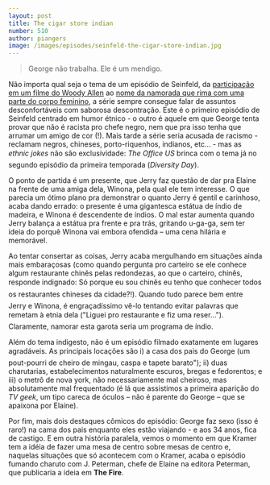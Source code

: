 ```yaml
---
layout: post
title: The cigar store indian
number: 510
author: piangers
image: /images/episodes/seinfeld-the-cigar-store-indian.jpg
---
```


> George não trabalha. Ele é um mendigo.

Não importa qual seja o tema de um episódio de Seinfeld, da <a href="http://movimentoseinfeld.com.br/the-alternate-side.html" title="The alternate side">participação em um filme do Woody Allen</a> ao <a href="http://movimentoseinfeld.com.br/the-junior-mint.html" title="The junior mint">nome da namorada que rima com uma parte do corpo feminino</a>, a série sempre consegue falar de assuntos desconfortáveis com saborosa descontração. Este é o primeiro episódio de Seinfeld centrado em humor étnico - o outro é aquele em que George tenta provar que não é racista pro chefe negro, nem que pra isso tenha que arrumar um amigo de cor (!). Mais tarde a série seria acusada de racismo - reclamam negros, chineses, porto-riquenhos, indianos, etc... - mas as *ethnic jokes* não são exclusividade: *The Office US* brinca com o tema já no segundo episódio da primeira temporada (*Diversity Day*).

O ponto de partida é um presente, que Jerry faz questão de dar pra Elaine na frente de uma amiga dela, Winona, pela qual ele tem interesse. O que parecia um ótimo plano pra demonstrar o quanto Jerry é gentil e carinhoso, acaba dando errado: o presente é uma gigantesca estátua de índio de madeira, e Winona é descendente de índios. O mal estar aumenta quando Jerry balança a estátua pra frente e pra trás, gritando u-ga-ga, sem ter ideia do porquê Winona vai embora ofendida – uma cena hilária e memorável.

Ao tentar consertar as coisas, Jerry acaba mergulhando em situações ainda mais embaraçosas (como quando pergunta pro carteiro se ele conhece algum restaurante chinês pelas redondezas, ao que o carteiro, chinês, responde indignado: Só porque eu sou chinês eu tenho que conhecer todos os restaurantes chineses da cidade?!). Quando tudo parece bem entre Jerry e Winona, é engraçadíssimo vê-lo tentando evitar palavras que remetam à etnia dela ("Liguei pro restaurante e fiz uma reser..."). Claramente, namorar esta garota seria um programa de índio.

Além do tema indigesto, não é um episódio filmado exatamente em lugares agradáveis. As principais locações são i) a casa dos pais do George (um pout-pourri de cheiro de mingau, caspa e tapete barato"); ii) duas charutarias, estabelecimentos naturalmente escuros, bregas e fedorentos; e iii) o metrô de nova york, não necessariamente mal cheiroso, mas absolutamente mal frequentado (é lá que assistimos a primeira aparição do *TV geek*, um tipo careca de óculos – não é parente do George – que se apaixona por Elaine).

Por fim, mais dois destaques cômicos do episódio: George faz sexo (isso é raro!) na cama dos pais enquanto eles estão viajando - e aos 34 anos, fica de castigo. E em outra história paralela, vemos o momento em que Kramer tem a idéia de fazer uma mesa de centro sobre mesas de centro e, naquelas situações que só acontecem com o Kramer, acaba o episódio fumando charuto com J. Peterman, chefe de Elaine na editora Peterman, que publicaria a ideia em **The Fire**.